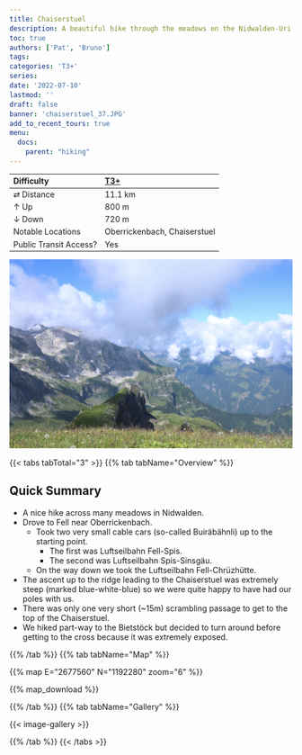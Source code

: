 ```yaml
---
title: Chaiserstuel
description: A beautiful hike through the meadows on the Nidwalden-Uri border.
toc: true
authors: ['Pat', 'Bruno']
tags:
categories: 'T3+'
series:
date: '2022-07-10'
lastmod: ''
draft: false
banner: 'chaiserstuel_37.JPG'
add_to_recent_tours: true
menu:
  docs:
    parent: "hiking"
---
```

<link href="../../../style.css" rel="stylesheet"></link>

| Difficulty | [T3+](../overview/#wanderskala) |
| :--- | :--- |
| &#8644; Distance | 11.1 km |
| &#8593; Up | 800 m |
| &#8595; Down | 720 m |
| Notable Locations | Oberrickenbach, Chaiserstuel |
| Public Transit Access? | Yes |

![](chaiserstuel_37.JPG "The view from the top of the Chaiserstuel looking towards the Bietstöck.")

{{< tabs tabTotal="3" >}}
{{% tab tabName="Overview" %}}

## Quick Summary

- A nice hike across many meadows in <hl>Nidwalden</hl>.
- Drove to <hl>Fell</hl> near <hl>Oberrickenbach</hl>.
  - Took two very small cable cars (so-called <hl>Buiräbähnli</hl>) up to the starting point.
    - The first was <hl>Luftseilbahn Fell-Spis</hl>.
    - The second was <hl>Luftseilbahn Spis-Sinsgäu</hl>.
  - On the way down we took the <hl>Luftseilbahn Fell-Chrüzhütte</hl>.
- The ascent up to the ridge leading to the <hl>Chaiserstuel</hl> was extremely steep (marked <hl>blue-white-blue</hl>) so we were quite happy to have had our poles with us.
- There was only one very short (~15m) scrambling passage to get to the top of the Chaiserstuel.
- We hiked part-way to the <hl>Bietstöck</hl> but decided to turn around before getting to the cross because it was extremely exposed.

{{% /tab %}}
{{% tab tabName="Map" %}}

{{% map E="2677560" N="1192280" zoom="6" %}}

{{% map_download %}}

{{% /tab %}}
{{% tab tabName="Gallery" %}}

{{< image-gallery >}}

{{% /tab %}}
{{< /tabs >}}